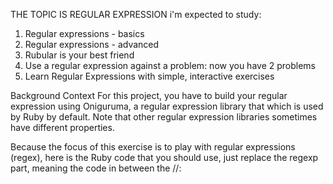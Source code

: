 THE TOPIC IS REGULAR EXPRESSION
i'm expected to study:
1. Regular expressions - basics
2. Regular expressions - advanced
3. Rubular is your best friend
4. Use a regular expression against a problem: now you have 2 problems
5. Learn Regular Expressions with simple, interactive exercises


Background Context
For this project, you have to build your regular expression using Oniguruma, a regular expression library that which is used by Ruby by default. Note that other regular expression libraries sometimes have different properties.

Because the focus of this exercise is to play with regular expressions (regex), here is the Ruby code that you should use, just replace the regexp part, meaning the code in between the //:
